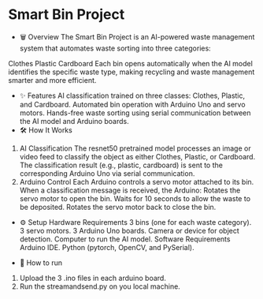 # Smart Bin Project
* 🗑️ Overview
The Smart Bin Project is an AI-powered waste management system that automates waste sorting into three categories:

Clothes
Plastic
Cardboard
Each bin opens automatically when the AI model identifies the specific waste type, making recycling and waste management smarter and more efficient.

* ✨ Features
AI classification trained on three classes: Clothes, Plastic, and Cardboard.
Automated bin operation with Arduino Uno and servo motors.
Hands-free waste sorting using serial communication between the AI model and Arduino boards.
* 🛠️ How It Works
1. AI Classification
The resnet50 pretrained model processes an image or video feed to classify the object as either Clothes, Plastic, or Cardboard.
The classification result (e.g., plastic, cardboard) is sent to the corresponding Arduino Uno via serial communication.
2. Arduino Control
Each Arduino controls a servo motor attached to its bin.
When a classification message is received, the Arduino:
Rotates the servo motor to open the bin.
Waits for 10 seconds to allow the waste to be deposited.
Rotates the servo motor back to close the bin.
* ⚙️ Setup
Hardware Requirements
3 bins (one for each waste category).
3 servo motors.
3 Arduino Uno boards.
Camera or device for object detection.
Computer to run the AI model.
Software Requirements
Arduino IDE.
Python (pytorch, OpenCV, and PySerial).


* 🚀 How to run
1) Upload the 3 .ino files in each arduino board.
2) Run the streamandsend.py on you local machine.
